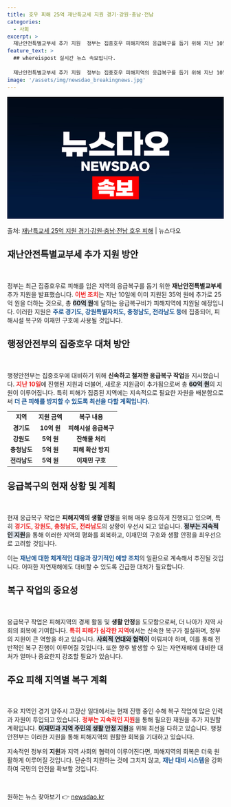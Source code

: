 ```yaml
---
title: 호우 피해 25억 재난특교세 지원 경기·강원·충남·전남
categories:
  - 사회
excerpt: >
  재난안전특별교부세 추가 지원  정부는 집중호우 피해지역의 응급복구를 돕기 위해 지난 10일에 재난안전특별교부…
feature_text: >
  ## whereispost 실시간 뉴스 속보입니다.

  재난안전특별교부세 추가 지원  정부는 집중호우 피해지역의 응급복구를 돕기 위해 지난 10일에 재난안전특별교부…
image: '/assets/img/newsdao_breakingnews.jpg'
---
```


![뉴스다오 속보](/assets/img/newsdao_breakingnews.jpg)

<p>출처: <a href="https://newsdao.kr/4974" rel="dofollow">재난특교세 25억 지원 경기·강원·충남·전남 호우 피해</a> | 뉴스다오</p>

<h2 data-ke-size="size26">재난안전특별교부세 추가 지원 방안</h2><p data-ke-size="size16">&nbsp;</p>

정부는 최근 집중호우로 피해를 입은 지역의 응급복구를 돕기 위한 <b>재난안전특별교부세</b> 추가 지원을 발표했습니다. <b><span style="color: #ee2323;">이번 조치</span></b>는 지난 10일에 이미 지원된 35억 원에 추가로 25억 원을 더하는 것으로, 총 <b><span style="background-color: #21538527;">60억 원</span></b>에 달하는 응급복구비가 피해지역에 지원될 예정입니다. 이러한 지원은 <b><span style="color: #1a5490;">주로 경기도, 강원특별자치도, 충청남도, 전라남도 등</span></b>에 집중되어, 피해시설 복구와 이재민 구호에 사용될 것입니다.

<h2 data-ke-size="size26">행정안전부의 집중호우 대처 방안</h2><p data-ke-size="size16">&nbsp;</p>

행정안전부는 집중호우에 대비하기 위해 <b>신속하고 철저한 응급복구 작업</b>을 지시했습니다. <b><span style="color: #ee2323;">지난 10일</span></b>에 진행된 지원과 더불어, 새로운 지원금이 추가됨으로써 총 <b><span style="background-color: #21538527;">60억 원</span></b>의 지원이 이루어집니다. 특히 피해가 집중된 지역에는 지속적으로 필요한 자원을 배분함으로써 <b><span style="color: #1a5490;">더 큰 피해를 방지할 수 있도록 최선을 다할 계획입니다.</span></b>

<table style="width: 100%; border-collapse: collapse;">
  <tr>
    <td style="text-align: center; height: 17px;"><b>지역</b></td>
    <td style="text-align: center; height: 17px;"><b>지원 금액</b></td>
    <td style="text-align: center; height: 17px;"><b>복구 내용</b></td>
  </tr>
  <tr>
    <td style="text-align: center; height: 17px;"><b>경기도</b></td>
    <td style="text-align: center; height: 17px;"><b>10억 원</b></td>
    <td style="text-align: center; height: 17px;"><b>피해시설 응급복구</b></td>
  </tr>
  <tr>
    <td style="text-align: center; height: 17px;"><b>강원도</b></td>
    <td style="text-align: center; height: 17px;"><b>5억 원</b></td>
    <td style="text-align: center; height: 17px;"><b>잔해물 처리</b></td>
  </tr>
  <tr>
    <td style="text-align: center; height: 17px;"><b>충청남도</b></td>
    <td style="text-align: center; height: 17px;"><b>5억 원</b></td>
    <td style="text-align: center; height: 17px;"><b>피해 확산 방지</b></td>
  </tr>
  <tr>
    <td style="text-align: center; height: 17px;"><b>전라남도</b></td>
    <td style="text-align: center; height: 17px;"><b>5억 원</b></td>
    <td style="text-align: center; height: 17px;"><b>이재민 구호</b></td>
  </tr>
</table>

<h2 data-ke-size="size26">응급복구의 현재 상황 및 계획</h2><p data-ke-size="size16">&nbsp;</p>

현재 응급복구 작업은 <b>피해지역의 생활 안정</b>을 위해 매우 중요하게 진행되고 있으며, 특히 <b><span style="color: #ee2323;">경기도, 강원도, 충청남도, 전라남도</span></b>의 상황이 우선시 되고 있습니다. <b><span style="background-color: #21538527;">정부는 지속적인 지원</span></b>을 통해 이러한 지역의 평화를 회복하고, 이재민의 구호와 생활 안정을 최우선으로 고려할 것입니다. 

이는 <b><span style="color: #1a5490;">재난에 대한 체계적인 대응과 장기적인 예방 조치</span></b>의 일환으로 계속해서 추진될 것입니다. 어떠한 자연재해에도 대비할 수 있도록 긴급한 대처가 필요합니다.

<h2 data-ke-size="size26">복구 작업의 중요성</h2><p data-ke-size="size16">&nbsp;</p>

응급복구 작업은 피해지역의 경제 활동 및 <b>생활 안정</b>을 도모함으로써, 더 나아가 지역 사회의 회복에 기여합니다. <b><span style="color: #ee2323;">특히 피해가 심각한 지역</span></b>에서는 신속한 복구가 절실하며, 정부의 지원이 큰 역할을 하고 있습니다. <b><span style="background-color: #21538527;">사회적 연대와 협력이</span></b> 이뤄져야 하며, 이를 통해 전반적인 복구 진행이 이루어질 것입니다.  또한 향후 발생할 수 있는 자연재해에 대비한 대처가 얼마나 중요한지 강조할 필요가 있습니다.

<h2 data-ke-size="size26">주요 피해 지역별 복구 계획</h2><p data-ke-size="size16">&nbsp;</p>

주요 지역인 경기 양주시 고장산 일대에서는 현재 진행 중인 수해 복구 작업에 많은 인력과 자원이 투입되고 있습니다. <b><span style="color: #ee2323;">정부는 지속적인 지원</span></b>을 통해 필요한 재원을 추가 지원할 계획입니다. <b><span style="background-color: #21538527;">이재민과 지역 주민의 생활 안정 지원</span></b>을 위해 최선을 다하고 있습니다. 행정안전부는 이러한 지원을 통해 피해지역의 원활한 회복을 기대하고 있습니다.

지속적인 정부의 <b>지원</b>과 지역 사회의 협력이 이루어진다면, 피해지역의 회복은 더욱 원활하게 이루어질 것입니다. 단순히 지원하는 것에 그치지 않고, <b><span style="color: #1a5490;">재난 대비 시스템</span></b>을 강화하여 국민의 안전을 확보할 것입니다.

<p data-ke-size="size16">&nbsp;</p> 

원하는 뉴스 찾아보기 👉 <a href="https://newsdao.kr" rel="dofollow">newsdao.kr</a>


